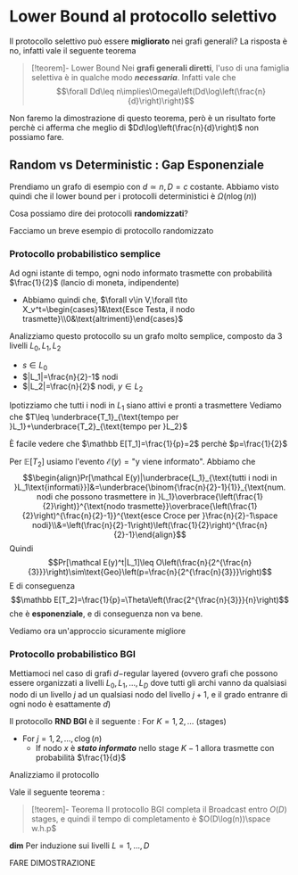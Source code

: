 # Lower Bound al protocollo selettivo

Il protocollo selettivo può essere **migliorato** nei grafi generali? La risposta è no, infatti vale il seguente teorema

>[!teorem]- Lower Bound
>Nei **grafi generali diretti**, l'uso di una famiglia selettiva è in qualche modo ***necessaria***.
>Infatti vale che $$\forall Dd\leq n\implies\Omega\left(Dd\log\left(\frac{n}{d}\right)\right)$$

Non faremo la dimostrazione di questo teorema, però è un risultato forte perchè ci afferma che meglio di $Dd\log\left(\frac{n}{d}\right)$ non possiamo fare.

## Random vs Deterministic : Gap Esponenziale

Prendiamo un grafo di esempio con $d\simeq n,D=c$ costante.
Abbiamo visto quindi che il lower bound per i protocolli deterministici è $\Omega(n\log(n))$

Cosa possiamo dire dei protocolli **randomizzati**?

Facciamo un breve esempio di protocollo randomizzato
### Protocollo probabilistico semplice

Ad ogni istante di tempo, ogni nodo informato trasmette con probabilità $\frac{1}{2}$ (lancio di moneta, indipendente)
- Abbiamo quindi che, $\forall v\in V,\forall t\to X_v^t=\begin{cases}1&\text{Esce Testa, il nodo trasmette}\\0&\text{altrimenti}\end{cases}$

Analizziamo questo protocollo su un grafo molto semplice, composto da $3$ livelli $L_0,L_1,L_2$
- $s\in L_0$
- $|L_1|=\frac{n}{2}-1$ nodi
- $|L_2|=\frac{n}{2}$ nodi, $y\in L_2$

Ipotizziamo che tutti i nodi in $L_1$ siano attivi e pronti a trasmettere
Vediamo che $T\leq \underbrace{T_1}_{\text{tempo per }L_1}+\underbrace{T_2}_{\text{tempo per }L_2}$

È facile vedere che $\mathbb E[T_1]=\frac{1}{p}=2$ perchè $p=\frac{1}{2}$

Per $\mathbb E[T_2]$ usiamo l'evento $\mathcal E(y)=\text{"y viene informato"}$. Abbiamo che $$\begin{align}Pr[\mathcal E(y)|\underbrace{L_1}_{\text{tutti i nodi in }L_1\text{informati}}]&=\underbrace{\binom{\frac{n}{2}-1}{1}}_{\text{num. nodi che possono trasmettere in }L_1}\overbrace{\left(\frac{1}{2}\right)}^{\text{nodo trasmette}}\overbrace{\left(\frac{1}{2}\right)^{\frac{n}{2}-1}}^{\text{esce Croce per }\frac{n}{2}-1\space nodi}\\&=\left(\frac{n}{2}-1\right)\left(\frac{1}{2}\right)^{\frac{n}{2}-1}\end{align}$$
Quindi $$Pr[\mathcal E(y)^t|L_1]\leq O\left(\frac{n}{2^{\frac{n}{3}}}\right)\sim\text{Geo}\left(p=\frac{n}{2^{\frac{n}{3}}}\right)$$
E di conseguenza $$\mathbb E[T_2]=\frac{1}{p}=\Theta\left(\frac{2^{\frac{n}{3}}}{n}\right)$$che è **esponenziale**, e di conseguenza non va bene.

Vediamo ora un'approccio sicuramente migliore

### Protocollo probabilistico BGI

Mettiamoci nel caso di grafi $d-$regular layered (ovvero grafi che possono essere organizzati a livelli $L_0,L_1,\dots,L_D$ dove tutti gli archi vanno da qualsiasi nodo di un livello $j$ ad un qualsiasi nodo del livello $j+1$, e il grado entranre di ogni nodo è esattamente $d$)

Il protocollo **RND BGI** è il seguente : 
For $K=1,2,\dots$ (stages)
- For $j=1,2,\dots,c\log(n)$
	- If nodo $x$ è ***stato informato*** nello stage $K-1$ allora trasmette con probabilità $\frac{1}{d}$

Analizziamo il protocollo 

Vale il seguente teorema : 

>[!teorem]- Teorema
>Il protocollo BGI completa il Broadcast entro $O(D)$ stages, e quindi il tempo di completamento è $O(D\log(n))\space w.h.p$

**dim** Per induzione sui livelli $L=1,\dots,D$

FARE DIMOSTRAZIONE
